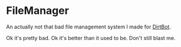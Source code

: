 # FileManager
An actually not that bad file management system I made for [DirtBot](https://github.com/JStalnac/DirtBot).

Ok it's pretty bad. Ok it's better than it used to be. Don't still blast me.
